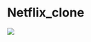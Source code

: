 # Netflix_clone

<img src = "https://user-images.githubusercontent.com/91933562/227829676-92d030b6-2162-4dc6-b8dc-043919a70ffc.gif">
